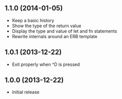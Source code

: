 1.1.0 (2014-01-05)
------------------
* Keep a basic history
* Show the type of the return value
* Display the type and value of let and fn statements
* Rewrite internals around an ERB template

1.0.1 (2013-12-22)
------------------
* Exit properly when ^D is pressed

1.0.0 (2013-12-22)
------------------
* Initial release
